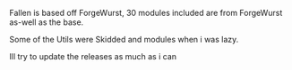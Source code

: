 Fallen is based off ForgeWurst, 30 modules included are from ForgeWurst as-well as the base.

Some of the Utils were Skidded and modules when i was lazy.

Ill try to update the releases as much as i can
